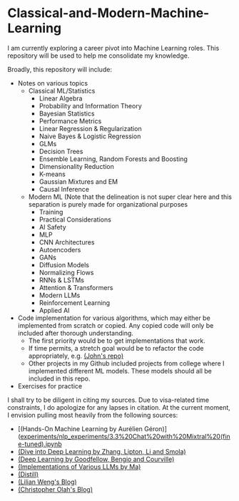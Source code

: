 # Classical-and-Modern-Machine-Learning
I am currently exploring a career pivot into Machine Learning roles. This repository will be used to help me consolidate my knowledge.

Broadly, this repository will include: 
* Notes on various topics
  * Classical ML/Statistics
    * Linear Algebra
    * Probability and Information Theory
    * Bayesian Statistics
    * Performance Metrics
    * Linear Regression & Regularization
    * Naive Bayes & Logistic Regression
    * GLMs
    * Decision Trees
    * Ensemble Learning, Random Forests and Boosting
    * Dimensionality Reduction
    * K-means
    * Gaussian Mixtures and EM
    * Causal Inference
  * Modern ML (Note that the delineation is not super clear here and this separation is purely made for organizational purposes
    * Training
    * Practical Considerations
    * AI Safety
    * MLP
    * CNN Architectures
    * Autoencoders
    * GANs
    * Diffusion Models
    * Normalizing Flows
    * RNNs & LSTMs
    * Attention & Transformers
    * Modern LLMs
    * Reinforcement Learning
    * Applied AI
* Code implementation for various algorithms, which may either be implemented from scratch or copied. Any copied code will only be included after thorough understanding.
  * The first priority would be to get implementations that work.
  * If time permits, a stretch goal would be to refactor the code appropriately, e.g. [(John's repo)]([experiments/nlp_experiments/3.3%20Chat%20with%20Mixtral%20(fine-tuned).ipynb](https://github.com/johnma2006/candle/tree/main))
  * Other projects in my Github included projects from college where I implemented different ML models. These models should all be included in this repo. 
* Exercises for practice

I shall try to be diligent in citing my sources. Due to visa-related time constraints, I do apologize for any lapses in citation. At the current moment, I envision pulling most heavily from the following sources:
* [(Hands-On Machine Learning by Aurélien Géron)]([experiments/nlp_experiments/3.3%20Chat%20with%20Mixtral%20(fine-tuned).ipynb](https://www.amazon.com/Hands-Machine-Learning-Scikit-Learn-TensorFlow/dp/1098125975])
* [(Dive into Deep Learning by Zhang, Lipton, Li and Smola)]([http://d2l.ai])
* [(Deep Learning by Goodfellow, Bengio and Courville)]([https://www.deeplearningbook.org])
* [(Implementations of Various LLMs by Ma)]([https://github.com/johnma2006/candle])
* [(Distill)]([https://distill.pub])
* [(Lilian Weng's Blog)]([https://lilianweng.github.io])
* [(Christopher Olah's Blog)]([https://colah.github.io/about.html])
